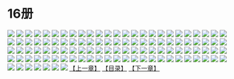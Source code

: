 # 16册
![](https://mao.mhtupian.com/uploads/img/7563/111245/1.jpg)
![](https://mao.mhtupian.com/uploads/img/7563/111245/2.jpg)
![](https://mao.mhtupian.com/uploads/img/7563/111245/3.jpg)
![](https://mao.mhtupian.com/uploads/img/7563/111245/4.jpg)
![](https://mao.mhtupian.com/uploads/img/7563/111245/5.jpg)
![](https://mao.mhtupian.com/uploads/img/7563/111245/6.jpg)
![](https://mao.mhtupian.com/uploads/img/7563/111245/7.jpg)
![](https://mao.mhtupian.com/uploads/img/7563/111245/8.jpg)
![](https://mao.mhtupian.com/uploads/img/7563/111245/9.jpg)
![](https://mao.mhtupian.com/uploads/img/7563/111245/10.jpg)
![](https://mao.mhtupian.com/uploads/img/7563/111245/11.jpg)
![](https://mao.mhtupian.com/uploads/img/7563/111245/12.jpg)
![](https://mao.mhtupian.com/uploads/img/7563/111245/13.jpg)
![](https://mao.mhtupian.com/uploads/img/7563/111245/14.jpg)
![](https://mao.mhtupian.com/uploads/img/7563/111245/15.jpg)
![](https://mao.mhtupian.com/uploads/img/7563/111245/16.jpg)
![](https://mao.mhtupian.com/uploads/img/7563/111245/17.jpg)
![](https://mao.mhtupian.com/uploads/img/7563/111245/18.jpg)
![](https://mao.mhtupian.com/uploads/img/7563/111245/19.jpg)
![](https://mao.mhtupian.com/uploads/img/7563/111245/20.jpg)
![](https://mao.mhtupian.com/uploads/img/7563/111245/21.jpg)
![](https://mao.mhtupian.com/uploads/img/7563/111245/22.jpg)
![](https://mao.mhtupian.com/uploads/img/7563/111245/23.jpg)
![](https://mao.mhtupian.com/uploads/img/7563/111245/24.jpg)
![](https://mao.mhtupian.com/uploads/img/7563/111245/25.jpg)
![](https://mao.mhtupian.com/uploads/img/7563/111245/26.jpg)
![](https://mao.mhtupian.com/uploads/img/7563/111245/27.jpg)
![](https://mao.mhtupian.com/uploads/img/7563/111245/28.jpg)
![](https://mao.mhtupian.com/uploads/img/7563/111245/29.jpg)
![](https://mao.mhtupian.com/uploads/img/7563/111245/30.jpg)
![](https://mao.mhtupian.com/uploads/img/7563/111245/31.jpg)
![](https://mao.mhtupian.com/uploads/img/7563/111245/32.jpg)
![](https://mao.mhtupian.com/uploads/img/7563/111245/33.jpg)
![](https://mao.mhtupian.com/uploads/img/7563/111245/34.jpg)
![](https://mao.mhtupian.com/uploads/img/7563/111245/35.jpg)
![](https://mao.mhtupian.com/uploads/img/7563/111245/36.jpg)
![](https://mao.mhtupian.com/uploads/img/7563/111245/37.jpg)
![](https://mao.mhtupian.com/uploads/img/7563/111245/38.jpg)
![](https://mao.mhtupian.com/uploads/img/7563/111245/39.jpg)
![](https://mao.mhtupian.com/uploads/img/7563/111245/40.jpg)
![](https://mao.mhtupian.com/uploads/img/7563/111245/41.jpg)
![](https://mao.mhtupian.com/uploads/img/7563/111245/42.jpg)
![](https://mao.mhtupian.com/uploads/img/7563/111245/43.jpg)
![](https://mao.mhtupian.com/uploads/img/7563/111245/44.jpg)
![](https://mao.mhtupian.com/uploads/img/7563/111245/45.jpg)
![](https://mao.mhtupian.com/uploads/img/7563/111245/46.jpg)
![](https://mao.mhtupian.com/uploads/img/7563/111245/47.jpg)
![](https://mao.mhtupian.com/uploads/img/7563/111245/48.jpg)
![](https://mao.mhtupian.com/uploads/img/7563/111245/49.jpg)
![](https://mao.mhtupian.com/uploads/img/7563/111245/50.jpg)
![](https://mao.mhtupian.com/uploads/img/7563/111245/51.jpg)
![](https://mao.mhtupian.com/uploads/img/7563/111245/52.jpg)
![](https://mao.mhtupian.com/uploads/img/7563/111245/53.jpg)
![](https://mao.mhtupian.com/uploads/img/7563/111245/54.jpg)
![](https://mao.mhtupian.com/uploads/img/7563/111245/55.jpg)
![](https://mao.mhtupian.com/uploads/img/7563/111245/56.jpg)
![](https://mao.mhtupian.com/uploads/img/7563/111245/57.jpg)
![](https://mao.mhtupian.com/uploads/img/7563/111245/58.jpg)
![](https://mao.mhtupian.com/uploads/img/7563/111245/59.jpg)
![](https://mao.mhtupian.com/uploads/img/7563/111245/60.jpg)
![](https://mao.mhtupian.com/uploads/img/7563/111245/61.jpg)
![](https://mao.mhtupian.com/uploads/img/7563/111245/62.jpg)
![](https://mao.mhtupian.com/uploads/img/7563/111245/63.jpg)
![](https://mao.mhtupian.com/uploads/img/7563/111245/64.jpg)
![](https://mao.mhtupian.com/uploads/img/7563/111245/65.jpg)
![](https://mao.mhtupian.com/uploads/img/7563/111245/66.jpg)
![](https://mao.mhtupian.com/uploads/img/7563/111245/67.jpg)
![](https://mao.mhtupian.com/uploads/img/7563/111245/68.jpg)
![](https://mao.mhtupian.com/uploads/img/7563/111245/69.jpg)
![](https://mao.mhtupian.com/uploads/img/7563/111245/70.jpg)
![](https://mao.mhtupian.com/uploads/img/7563/111245/71.jpg)
![](https://mao.mhtupian.com/uploads/img/7563/111245/72.jpg)
![](https://mao.mhtupian.com/uploads/img/7563/111245/73.jpg)
![](https://mao.mhtupian.com/uploads/img/7563/111245/74.jpg)
![](https://mao.mhtupian.com/uploads/img/7563/111245/75.jpg)
![](https://mao.mhtupian.com/uploads/img/7563/111245/76.jpg)
![](https://mao.mhtupian.com/uploads/img/7563/111245/77.jpg)
![](https://mao.mhtupian.com/uploads/img/7563/111245/78.jpg)
![](https://mao.mhtupian.com/uploads/img/7563/111245/79.jpg)
![](https://mao.mhtupian.com/uploads/img/7563/111245/80.jpg)
![](https://mao.mhtupian.com/uploads/img/7563/111245/81.jpg)
![](https://mao.mhtupian.com/uploads/img/7563/111245/82.jpg)
![](https://mao.mhtupian.com/uploads/img/7563/111245/83.jpg)
![](https://mao.mhtupian.com/uploads/img/7563/111245/84.jpg)
![](https://mao.mhtupian.com/uploads/img/7563/111245/85.jpg)
![](https://mao.mhtupian.com/uploads/img/7563/111245/86.jpg)
![](https://mao.mhtupian.com/uploads/img/7563/111245/87.jpg)
![](https://mao.mhtupian.com/uploads/img/7563/111245/88.jpg)
![](https://mao.mhtupian.com/uploads/img/7563/111245/89.jpg)
![](https://mao.mhtupian.com/uploads/img/7563/111245/90.jpg)
![](https://mao.mhtupian.com/uploads/img/7563/111245/91.jpg)
![](https://mao.mhtupian.com/uploads/img/7563/111245/92.jpg)
![](https://mao.mhtupian.com/uploads/img/7563/111245/93.jpg)
![](https://mao.mhtupian.com/uploads/img/7563/111245/94.jpg)
![](https://mao.mhtupian.com/uploads/img/7563/111245/95.jpg)
![](https://mao.mhtupian.com/uploads/img/7563/111245/96.jpg)
![](https://mao.mhtupian.com/uploads/img/7563/111245/97.jpg)
![](https://mao.mhtupian.com/uploads/img/7563/111245/98.jpg)
![](https://mao.mhtupian.com/uploads/img/7563/111245/99.jpg)
![](https://mao.mhtupian.com/uploads/img/7563/111245/100.jpg)
![](https://mao.mhtupian.com/uploads/img/7563/111245/101.jpg)
![](https://mao.mhtupian.com/uploads/img/7563/111245/102.jpg)
![](https://mao.mhtupian.com/uploads/img/7563/111245/103.jpg)
![](https://mao.mhtupian.com/uploads/img/7563/111245/104.jpg)
![](https://mao.mhtupian.com/uploads/img/7563/111245/105.jpg)
![](https://mao.mhtupian.com/uploads/img/7563/111245/106.jpg)
![](https://mao.mhtupian.com/uploads/img/7563/111245/107.jpg)
[【上一章】](./165.md)
[【目录】](./README.md)
[【下一章】](./167.md)
